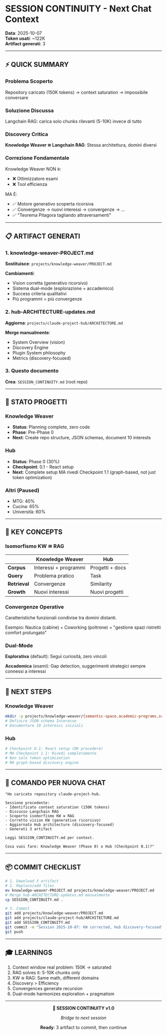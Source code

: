# SESSION CONTINUITY - Next Chat Context

**Data**: 2025-10-07  
**Token usati**: ~122K  
**Artifact generati**: 3

---

## ⚡ QUICK SUMMARY

### Problema Scoperto
Repository caricato (150K tokens) → context saturation → impossibile conversare

### Soluzione Discussa
Langchain RAG: carica solo chunks rilevanti (5-10K) invece di tutto

### Discovery Critica
**Knowledge Weaver ≅ Langchain RAG**: Stessa architettura, domini diversi

### Correzione Fondamentale
Knowledge Weaver NON è:
- ❌ Ottimizzatore esami
- ❌ Tool efficienza

MA È:
- ✅ Motore generativo scoperta ricorsiva
- ✅ Convergenze → nuovi interessi → convergenze → ...
- ✅ "Teorema Pitagora tagliando attraversamenti"

---

## 📋 ARTIFACT GENERATI

### 1. knowledge-weaver-PROJECT.md
**Sostituisce**: `projects/knowledge-weaver/PROJECT.md`

**Cambiamenti**:
- Vision corretta (generativo ricorsivo)
- Sistema dual-mode (esplorazione + accademico)
- Success criteria qualitativi
- Più programmi = più convergenze

### 2. hub-ARCHITECTURE-updates.md  
**Aggiorna**: `projects/claude-project-hub/ARCHITECTURE.md`

**Merge manualmente**:
- System Overview (vision)
- Discovery Engine
- Plugin System philosophy
- Metrics (discovery-focused)

### 3. Questo documento
**Crea**: `SESSION_CONTINUITY.md` (root repo)

---

## 🎯 STATO PROGETTI

### Knowledge Weaver
- **Status**: Planning complete, zero code
- **Phase**: Pre-Phase 0
- **Next**: Create repo structure, JSON schemas, document 10 interests

### Hub
- **Status**: Phase 0 (30%)
- **Checkpoint**: 0.1 - React setup
- **Next**: Complete setup MA rivedi Checkpoint 1.1 (graph-based, not just token optimization)

### Altri (Paused)
- MTG: 40%
- Cucina: 65%
- Università: 60%

---

## 🔑 KEY CONCEPTS

### Isomorfismo KW ≅ RAG

| | Knowledge Weaver | Hub |
|-|------------------|-----|
| **Corpus** | Interessi + programmi | Progetti + docs |
| **Query** | Problema pratico | Task |
| **Retrieval** | Convergenze | Similarity |
| **Growth** | Nuovi interessi | Nuovi progetti |

### Convergenze Operative

Caratteristiche funzionali condivise tra domini distanti.

Esempio: Nautica (cabine) + Coworking (poltrone) = "gestione spazi ristretti comfort prolungato"

### Dual-Mode

**Esplorativa** (default): Segui curiosità, zero vincoli

**Accademica** (esami): Gap detection, suggerimenti strategici sempre connessi a interessi

---

## 🚀 NEXT STEPS

### Knowledge Weaver
```bash
mkdir -p projects/knowledge-weaver/{semantic-space,academic-programs,schemas}
# Definire JSON schema Interesse
# Documentare 10 interessi iniziali
```

### Hub
```bash
# Checkpoint 0.1: React setup (OK procedere)
# MA Checkpoint 1.1: Rivedi completamente
# Non solo token optimization
# MA graph-based discovery engine
```

---

## 💬 COMANDO PER NUOVA CHAT

```
"Ho caricato repository claude-project-hub.

Sessione precedente:
- Identificato context saturation (150K tokens)
- Discusso Langchain RAG
- Scoperto isomorfismo KW ≅ RAG
- Corretto vision KW (generativo ricorsivo)
- Aggiornato Hub architecture (discovery-focused)
- Generati 3 artifact

Leggi SESSION_CONTINUITY.md per context.

Cosa vuoi fare: Knowledge Weaver (Phase 0) o Hub (Checkpoint 0.1)?"
```

---

## 📦 COMMIT CHECKLIST

```bash
# 1. Download 3 artifact
# 2. Replace/add files
mv knowledge-weaver-PROJECT.md projects/knowledge-weaver/PROJECT.md
# Merge hub-ARCHITECTURE-updates.md manualmente
cp SESSION_CONTINUITY.md .

# 3. Commit
git add projects/knowledge-weaver/PROJECT.md
git add projects/claude-project-hub/ARCHITECTURE.md
git add SESSION_CONTINUITY.md
git commit -m "Session 2025-10-07: KW corrected, Hub discovery-focused"
git push
```

---

## 🎓 LEARNINGS

1. Context window real problem: 150K → saturated
2. RAG solves it: 5-10K chunks only
3. KW ≅ RAG: Same math, different domains
4. Discovery > Efficiency
5. Convergences generate recursion
6. Dual-mode harmonizes exploration + pragmatism

---

<div align="center">

**🔄 SESSION CONTINUITY v1.0**

*Bridge to next session*

**Ready**: 3 artifact to commit, then continue

</div>